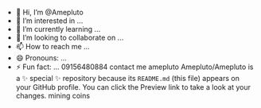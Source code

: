 - 👋 Hi, I’m @Amepluto
- 👀 I’m interested in ...
- 🌱 I’m currently learning ...
- 💞️ I’m looking to collaborate on ...
- 📫 How to reach me ...
- 😄 Pronouns: ...
- ⚡ Fun fact: ...
09156480884
contact me amepluto 
Amepluto/Amepluto is a ✨ special ✨ repository because its `README.md` (this file) appears on your GitHub profile.
You can click the Preview link to take a look at your changes.
mining 
coins
